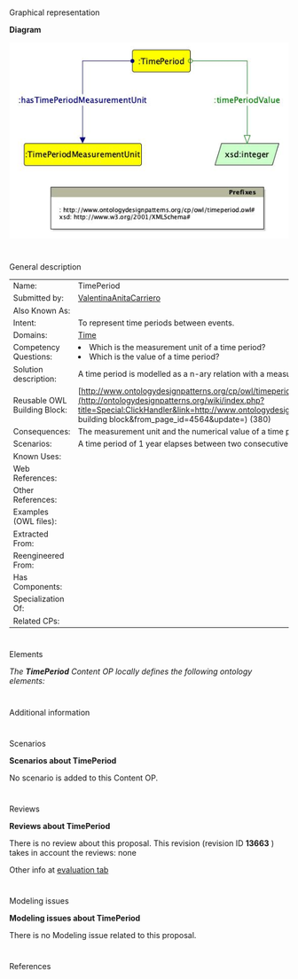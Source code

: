 # 

 Graphical representation



__Diagram__ 





[![Image:Time-period.jpg](./Time-period.jpg)](../Image/Time-period.jpg.md "Image:Time-period.jpg")





# 

 General description




|  |  |
| --- | --- |
|  Name:  |  TimePeriod  |
|  Submitted by:  | [ValentinaAnitaCarriero](../User/ValentinaAnitaCarriero.md "User:ValentinaAnitaCarriero")  |
|  Also Known As:  |  |
|  Intent:  |  To represent time periods between events.  |
|  Domains:  | [Time](../Community/Time.md "Community:Time")  |
|  Competency Questions:  | <li>       Which is the measurement unit of a time period?      </li><li>       Which is the value of a time period?      </li> |
|  Solution description:  |  A time period is modelled as a n-ary relation with a measurement unit and a numerical value.  |
|  Reusable OWL Building Block:  | [http://www.ontologydesignpatterns.org/cp/owl/timeperiod.owl](http://ontologydesignpatterns.org/wiki/index.php?title=Special:ClickHandler&link=http://www.ontologydesignpatterns.org/cp/owl/timeperiod.owl&message=OWL building block&from_page_id=4564&update=)  (380)  |
|  Consequences:  |  The measurement unit and the numerical value of a time period (e.g. 1 year) can be modelled.  |
|  Scenarios:  |  A time period of 1 year elapses between two consecutive editions of Umbria Jazz Festival.  |
|  Known Uses:  |  |
|  Web References:  |  |
|  Other References:  |  |
|  Examples (OWL files):  |  |
|  Extracted From:  |  |
|  Reengineered From:  |  |
|  Has Components:  |  |
|  Specialization Of:  |  |
|  Related CPs:  |  |



  





# 

 Elements



_The
 __TimePeriod__ 
 Content OP locally defines the following ontology elements:_ 




# 

 Additional information



# 

 Scenarios




__Scenarios about TimePeriod__ 


 No scenario is added to this Content OP.
 




# 

 Reviews




__Reviews about TimePeriod__ 


 There is no review about this proposal.
This revision (revision ID
 __13663__ 
 ) takes in account the reviews: none
 



 Other info at
 [evaluation tab](http://ontologydesignpatterns.org/wiki/index.php?title=Submissions:TimePeriod&action=evaluation "http://ontologydesignpatterns.org/wiki/index.php?title=Submissions:TimePeriod&action=evaluation") 





  





# 

 Modeling issues




__Modeling issues about TimePeriod__ 


 There is no Modeling issue related to this proposal.
 




  





# 

 References